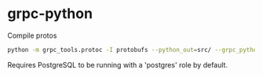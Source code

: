 # grpc-python

Compile protos

```bash
python -m grpc_tools.protoc -I protobufs --python_out=src/ --grpc_python_out=src/ protobufs/definition.proto
```

Requires PostgreSQL to be running with a 'postgres' role by default.
